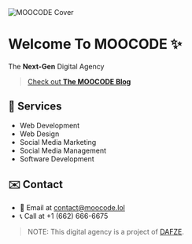 <img src="https://cdn.hashnode.com/res/hashnode/image/upload/v1679118041530/kx8o3aZZi.png?w=750&h=187.5&fit=crop&crop=entropy" alt="MOOCODE Cover"/>


# Welcome To MOOCODE ✨

The __Next-Gen__ Digital Agency
> [Check out **The MOOCODE Blog**](https://blog.moocode.lol)

## 💼 Services
- Web Development
- Web Design
- Social Media Marketing
- Social Media Management
- Software Development

## ✉️ Contact
- 📧 Email at contact@moocode.lol
- 📞 Call at +1 (662) 666-6675


> NOTE: This digital agency is a project of [DAFZE](https://dawoodahmed.com).

